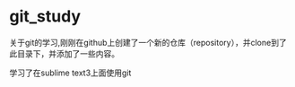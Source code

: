 ﻿# git_study
关于git的学习,刚刚在github上创建了一个新的仓库（repository），并clone到了此目录下，并添加了一些内容。

学习了在sublime text3上面使用git